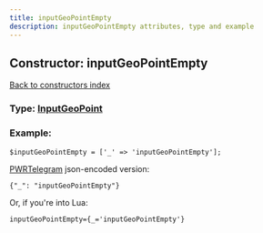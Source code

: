 ```yaml
---
title: inputGeoPointEmpty
description: inputGeoPointEmpty attributes, type and example
---
```

## Constructor: inputGeoPointEmpty  
[Back to constructors index](index.md)






### Type: [InputGeoPoint](../types/InputGeoPoint.md)


### Example:

```
$inputGeoPointEmpty = ['_' => 'inputGeoPointEmpty'];
```  

[PWRTelegram](https://pwrtelegram.xyz) json-encoded version:

```
{"_": "inputGeoPointEmpty"}
```


Or, if you're into Lua:  


```
inputGeoPointEmpty={_='inputGeoPointEmpty'}

```


